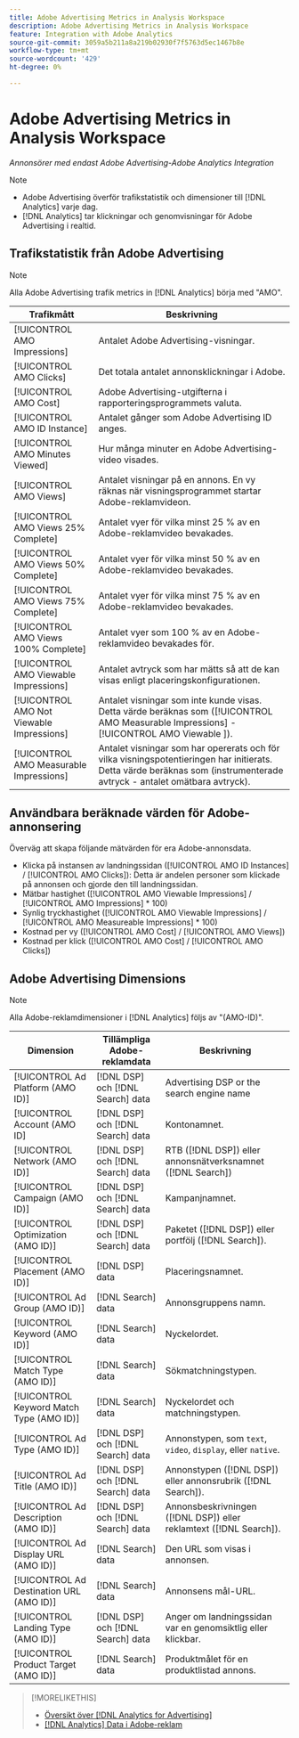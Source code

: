 ```yaml
---
title: Adobe Advertising Metrics in Analysis Workspace
description: Adobe Advertising Metrics in Analysis Workspace
feature: Integration with Adobe Analytics
source-git-commit: 3059a5b211a8a219b02930f7f5763d5ec1467b8e
workflow-type: tm+mt
source-wordcount: '429'
ht-degree: 0%

---
```


# Adobe Advertising Metrics in Analysis Workspace

*Annonsörer med endast Adobe Advertising-Adobe Analytics Integration*

>[!NOTE]
>
>* Adobe Advertising överför trafikstatistik och dimensioner till [!DNL Analytics] varje dag.
>* [!DNL Analytics] tar klickningar och genomvisningar för Adobe Advertising i realtid.


## Trafikstatistik från Adobe Advertising

>[!NOTE]
>
>Alla Adobe Advertising trafik metrics in [!DNL Analytics] börja med &quot;AMO&quot;.

| Trafikmått | Beskrivning |
| -------------- | ----------- |
| [!UICONTROL AMO Impressions] | Antalet Adobe Advertising-visningar. |
| [!UICONTROL AMO Clicks] | Det totala antalet annonsklickningar i Adobe. |
| [!UICONTROL AMO Cost] | Adobe Advertising-utgifterna i rapporteringsprogrammets valuta. |
| [!UICONTROL AMO ID Instance] | Antalet gånger som Adobe Advertising ID anges. |
| [!UICONTROL AMO Minutes Viewed] | Hur många minuter en Adobe Advertising-video visades. |
| [!UICONTROL AMO Views] | Antalet visningar på en annons. En vy räknas när visningsprogrammet startar Adobe-reklamvideon. |
| [!UICONTROL AMO Views 25% Complete] | Antalet vyer för vilka minst 25 % av en Adobe-reklamvideo bevakades. |
| [!UICONTROL AMO Views 50% Complete] | Antalet vyer för vilka minst 50 % av en Adobe-reklamvideo bevakades. |
| [!UICONTROL AMO Views 75% Complete] | Antalet vyer för vilka minst 75 % av en Adobe-reklamvideo bevakades. |
| [!UICONTROL AMO Views 100% Complete] | Antalet vyer som 100 % av en Adobe-reklamvideo bevakades för. |
| [!UICONTROL AMO Viewable Impressions] | Antalet avtryck som har mätts så att de kan visas enligt placeringskonfigurationen. |
| [!UICONTROL AMO Not Viewable Impressions] | Antalet visningar som inte kunde visas. Detta värde beräknas som ([!UICONTROL AMO Measurable Impressions] - [!UICONTROL AMO Viewable ]). |
| [!UICONTROL AMO Measurable Impressions] | Antalet visningar som har opererats och för vilka visningspotentieringen har initierats. Detta värde beräknas som (instrumenterade avtryck - antalet omätbara avtryck). |

## Användbara beräknade värden för Adobe-annonsering

Överväg att skapa följande mätvärden för era Adobe-annonsdata.

* Klicka på instansen av landningssidan ([!UICONTROL AMO ID Instances] / [!UICONTROL AMO Clicks]): Detta är andelen personer som klickade på annonsen och gjorde den till landningssidan.
* Mätbar hastighet ([!UICONTROL AMO Viewable Impressions] / [!UICONTROL AMO Impressions] * 100)
* Synlig tryckhastighet ([!UICONTROL AMO Viewable Impressions] / [!UICONTROL AMO Measureable Impressions] * 100)
* Kostnad per vy ([!UICONTROL AMO Cost] / [!UICONTROL AMO Views])
* Kostnad per klick ([!UICONTROL AMO Cost] / [!UICONTROL AMO Clicks])

## Adobe Advertising Dimensions

>[!NOTE]
>
>Alla Adobe-reklamdimensioner i [!DNL Analytics] följs av &quot;(AMO-ID)&quot;.

| Dimension | Tillämpliga Adobe-reklamdata | Beskrivning |
| ----------- | ---------- | ---------- |
| [!UICONTROL Ad Platform (AMO ID)] | [!DNL DSP] och [!DNL Search] data | Advertising DSP or the search engine name |
| [!UICONTROL Account (AMO ID] | [!DNL DSP] och [!DNL Search] data | Kontonamnet. |
| [!UICONTROL Network (AMO ID)] | [!DNL DSP] och [!DNL Search] data | RTB ([!DNL DSP]) eller annonsnätverksnamnet ([!DNL Search]) |
| [!UICONTROL Campaign (AMO ID)] | [!DNL DSP] och [!DNL Search] data | Kampanjnamnet. |
| [!UICONTROL Optimization (AMO ID)] | [!DNL DSP] och [!DNL Search] data | Paketet ([!DNL DSP]) eller portfölj ([!DNL Search]). |
| [!UICONTROL Placement (AMO ID)] | [!DNL DSP] data | Placeringsnamnet. |
| [!UICONTROL Ad Group (AMO ID)] | [!DNL Search] data | Annonsgruppens namn. |
| [!UICONTROL Keyword (AMO ID)] | [!DNL Search] data | Nyckelordet. |
| [!UICONTROL Match Type (AMO ID)] | [!DNL Search] data | Sökmatchningstypen. |
| [!UICONTROL Keyword Match Type (AMO ID)] | [!DNL Search] data | Nyckelordet och matchningstypen. |
| [!UICONTROL Ad Type (AMO ID)] | [!DNL DSP] och [!DNL Search] data | Annonstypen, som `text`, `video`, `display`, eller `native`. |
| [!UICONTROL Ad Title (AMO ID)] | [!DNL DSP] och [!DNL Search] data | Annonstypen ([!DNL DSP]) eller annonsrubrik ([!DNL Search]). |
| [!UICONTROL Ad Description (AMO ID)] | [!DNL DSP] och [!DNL Search] data | Annonsbeskrivningen ([!DNL DSP]) eller reklamtext ([!DNL Search]). |
| [!UICONTROL Ad Display URL (AMO ID)] | [!DNL Search] data | Den URL som visas i annonsen. |
| [!UICONTROL Ad Destination URL (AMO ID)] | [!DNL Search] data | Annonsens mål-URL. |
| [!UICONTROL Landing Type (AMO ID)] | [!DNL DSP] och [!DNL Search] data | Anger om landningssidan var en genomsiktlig eller klickbar. |
| [!UICONTROL Product Target (AMO ID)] | [!DNL Search] data | Produktmålet för en produktlistad annons. |

>[!MORELIKETHIS]
>
>* [Översikt över [!DNL Analytics for Advertising]](overview.md)
>* [[!DNL Analytics] Data i Adobe-reklam](/help/integrations/analytics/analytics-data-in-advertising.md)

